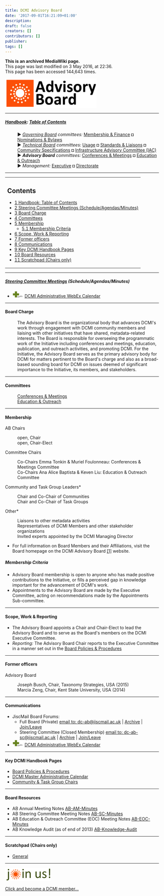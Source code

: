 ```yaml
---
title: DCMI Advisory Board
date: '2017-09-01T16:21:09+01:00'
description: 
draft: false
creators: []
contributors: []
publisher: 
tags: []
---
```


 **This is an archived MediaWiki page.**  
This page was last modified on 3 May 2016, at 22:36.  
This page has been accessed 144,643 times.

[<img alt="Advisory Board logo" src="/mediawiki_wiki/images/AB_logo.png" width="300" height="96">](/mediawiki_wiki/images/AB_logo.png)

* * *

##### [Handbook](/mediawiki_wiki/DCMI_Handbook "DCMI Handbook"): [Table of Contents](/mediawiki_wiki/DCMI_Handbook/) 
<dl>
<dd> ► <i><a href="/mediawiki_wiki/DCMI_Governing_Board.md" title="DCMI Governing Board">Governing Board</a> committees:</i> <a href="/mediawiki_wiki/DCMI_Governing_Board/finance.md" title="DCMI Governing Board/finance">Membership &amp; Finance</a> ◘ <a href="/mediawiki_wiki/DCMI_Governing_Board/nominations.md" title="DCMI Governing Board/nominations">Nominations &amp; Bylaws</a> 
</dd>
<dd> ► <i><a href="/mediawiki_wiki/DCMI_Technical_Board.md" title="DCMI Technical Board">Technical Board</a> committees:</i> <a href="/mediawiki_wiki/DCMI_Technical_Board/usage.md" title="DCMI Technical Board/usage">Usage</a> ◘ <a href="/mediawiki_wiki/DCMI_Technical_Board/standards.md" title="DCMI Technical Board/standards">Standards &amp; Liaisons</a> ◘ <a href="/mediawiki_wiki/DCMI_Technical_Board/specifications.md" title="DCMI Technical Board/specifications">Community Specifications</a> ◘ <a href="/mediawiki_wiki/DCMI_Technical_Board/infrastructure.md" title="DCMI Technical Board/infrastructure">Infrastructure Advisory Committee (IAC)</a>
</dd>
<dd> ► <i><strong class="selflink">Advisory Board</strong> committees:</i> <a href="/mediawiki_wiki/DCMI_Advisory_Board/meetings.md" title="DCMI Advisory Board/meetings">Conferences &amp; Meetings</a> ◘ <a href="/mediawiki_wiki/DCMI_Advisory_Board/documentation.md" title="DCMI Advisory Board/documentation">Education &amp; Outreach</a>
</dd>
<dd> ► <i>Management:</i> <a href="/mediawiki_wiki/Exec_Committee.md" title="Exec Committee">Executive</a> ◘ <a href="/mediawiki_wiki/Exec_Committee/directorate.md" title="Exec Committee/directorate">Directorate</a>
</dd>
</dl>

* * *

<table id="toc" class="toc">
  <tr>
    <td>
      <div id="toctitle">
        <h2>Contents</h2>
      </div>
      <ul>
        <li class="toclevel-1"><a href="#Handbook:_Table_of_Contents"><span class="tocnumber">1</span> <span class="toctext">Handbook: Table of Contents</span></a></li>
        <li class="toclevel-1 tocsection-1"><a href="#Steering_Committee_Meetings_.28Schedule.2FAgendas.2FMinutes.29"><span class="tocnumber">2</span> <span class="toctext">Steering Committee Meetings (Schedule/Agendas/Minutes)</span></a></li>
        <li class="toclevel-1 tocsection-2"><a href="#Board_Charge"><span class="tocnumber">3</span> <span class="toctext">Board Charge</span></a></li>
        <li class="toclevel-1 tocsection-3"><a href="#Committees"><span class="tocnumber">4</span> <span class="toctext">Committees</span></a></li>
        <li class="toclevel-1 tocsection-4">
          <a href="#Membership"><span class="tocnumber">5</span> <span class="toctext">Membership</span></a>
          <ul>
            <li class="toclevel-2 tocsection-5"><a href="#Membership_Criteria"><span class="tocnumber">5.1</span> <span class="toctext">Membership Criteria</span></a></li>
          </ul>
        </li>
        <li class="toclevel-1 tocsection-6"><a href="#Scope.2C_Work_.26_Reporting"><span class="tocnumber">6</span> <span class="toctext">Scope, Work &amp; Reporting</span></a></li>
        <li class="toclevel-1 tocsection-7"><a href="#Former_officers"><span class="tocnumber">7</span> <span class="toctext">Former officers</span></a></li>
        <li class="toclevel-1 tocsection-8"><a href="#Communications"><span class="tocnumber">8</span> <span class="toctext">Communications</span></a></li>
        <li class="toclevel-1 tocsection-9"><a href="#Key_DCMI_Handbook_Pages"><span class="tocnumber">9</span> <span class="toctext">Key DCMI Handbook Pages</span></a></li>
        <li class="toclevel-1 tocsection-10"><a href="#Board_Resources"><span class="tocnumber">10</span> <span class="toctext">Board Resources</span></a></li>
        <li class="toclevel-1 tocsection-11"><a href="#Scratchpad_.28Chairs_only.29"><span class="tocnumber">11</span> <span class="toctext">Scratchpad (Chairs only)</span></a></li>
      </ul>
    </td>
  </tr>
</table>


* * *

##### [Steering Committee Meetings](/mediawiki_wiki/DCMI_Advisory_Board/procedures/meetings) (Schedule/Agendas/Minutes) 

- [<img alt="+ symbol" src="/mediawiki_wiki/images/Plus.jpg" width="36" height="21">](/mediawiki_wiki/images/Plus.jpg) [DCMI Administrative WebEx Calendar](https://www.google.com/calendar/embed?title=DCMI%20WebEx%20Calendar&height=600&wkst=2&bgcolor=%23ff6600&src=99h1apmg3h74clla4ufl6a009g%40group.calendar.google.com&color=%23853104&ctz=America%2FNew_York)

* * *

#### Board Charge 
<dl><dd> The Advisory Board is the organizational body that advances DCMI's work through engagement with DCMI community members and liaising with other initiatives that have shared, metadata-related interests. The Board is responsible for overseeing the programmatic work of the Initiative including conferences and meetings, education, publication, and outreach activities, and promoting DCMI. For the Initiative, the Advisory Board serves as the primary advisory body for DCMI for matters pertinent to the Board's charge and also as a broad-based sounding board for DCMI on issues deemed of significant importance to the Initiative, its members, and stakeholders.
</dd></dl>

* * *

#### Committees 
<dl>
<dd> <a href="/mediawiki_wiki/DCMI_Advisory_Board/meetings.md" title="DCMI Advisory Board/meetings">Conferences &amp; Meetings</a>
</dd>
<dd> <a href="/mediawiki_wiki/DCMI_Advisory_Board/documentation.md" title="DCMI Advisory Board/documentation">Education &amp; Outreach</a>
</dd>
</dl>

* * *

#### Membership 

AB Chairs

<dl>
<dd> open, Chair 
</dd>
<dd> open, Chair-Elect
</dd>
</dl>


Committee Chairs

<dl>
<dd> Co-Chairs Emma Tonkin &amp; Muriel Foulonneau: Conferences &amp; Meetings Committee
</dd>
<dd> Co-Chairs Ana Alice Baptista &amp; Keven Liu: Education &amp; Outreach Committee
</dd>
</dl>


Community and Task Group Leaders\*

<dl>
<dd> Chair and Co-Chair of Communities
</dd>
<dd> Chair and Co-Chair of Task Groups
</dd>
</dl>


Other\*

<dl>
<dd> Liaisons to other metadata activities
</dd>
<dd> Representatives of DCMI Members and other stakeholder organizations
</dd>
<dd> Invited experts appointed by the DCMI Managing Director
</dd>
</dl>

- For full information on Board Members and their Affiliations, visit the Board homepage on the DCMI Advisory Board [[1]](http://dublincore.org/about/advisory/) website.

##### Membership Criteria 

- Advisory Board membership is open to anyone who has made positive contributions to the Initiative, or fills a perceived gap in knowledge important for the advancement of DCMI's work. 
- Appointments to the Advisory Board are made by the Executive Committee, acting on recommendations made by the Appointments Sub-committee.

* * *

#### Scope, Work & Reporting 

- The Advisory Board appoints a Chair and Chair-Elect to lead the Advisory Board and to serve as the Board's members on the DCMI Executive Committee.
- _Reporting:_ The Advisory Board Chair reports to the Executive Committee in a manner set out in the [Board Policies & Procedures](/index.php?title=DCMI_Advisory_Board/procedures&action=edit&redlink=1 "DCMI Advisory Board/procedures (page does not exist)")

* * *

#### Former officers 

Advisory Board

<dl>
<dd> Joseph Busch, Chair, Taxonomy Strategies, USA (2015)
</dd>
<dd> Marcia Zeng, Chair, Kent State University, USA (2014)
</dd>
</dl>

* * *

#### Communications 

- JiscMail Board Forums: 
  - Full Board (Private) [email to: dc-ab@jiscmail.ac.uk](mailto:dc-ab@jiscmail.ac.uk) | [Archive](http://www.jiscmail.ac.uk/lists/dc-ab.html) | [Join/Leave](http://www.jiscmail.ac.uk/cgi-bin/wa.exe?SUBED1=dc-ab&A=1)
  - Steering Committee (Closed Membership) [email to: dc-ab-sc@jiscmail.ac.uk](mailto:dc-ab-sc@jiscmail.ac.uk) | [Archive](http://www.jiscmail.ac.uk/lists/dc-ab-sc.html) | [Join/Leave](http://www.jiscmail.ac.uk/cgi-bin/wa.exe?SUBED1=dc-ab-sc&A=1)
- [<img alt="+ symbol" src="/mediawiki_wiki/images/Plus.jpg" width="36" height="21">](/mediawiki_wiki/images/Plus.jpg) [DCMI Administrative WebEx Calendar](https://www.google.com/calendar/embed?title=DCMI%20WebEx%20Calendar&height=600&wkst=2&bgcolor=%23ff6600&src=99h1apmg3h74clla4ufl6a009g%40group.calendar.google.com&color=%23853104&ctz=America%2FNew_York)

* * *

#### Key DCMI Handbook Pages 

- [Board Policies & Procedures](/index.php?title=DCMI_Advisory_Board/procedures&action=edit&redlink=1 "DCMI Advisory Board/procedures (page does not exist)")
- [DCMI Master Administrative Calendar](/mediawiki_wiki/DCMI_Handbook/Administrative_Calendar)
- [Community & Task Group Chairs](/mediawiki_wiki/DCMI_Advisory_Board/communityTGchairs)

* * *

#### Board Resources 

- AB Annual Meeting Notes [AB-AM-Minutes](/mediawiki_wiki/AB-AM-Minutes)
- AB Steering Committee Meeting Notes [AB-SC-Minutes](/mediawiki_wiki/AB-SC-Minutes)
- AB Education & Outreach Committee (EOC) Meeting Notes [AB-EOC-Minutes](/mediawiki_wiki/AB-EOC-Minutes)
- AB Knowledge Audit (as of end of 2013) [AB-Knowledge-Audit](/mediawiki_wiki/AB-Knowledge-Audit)

* * *

#### Scratchpad (Chairs only) 

- [General](/mediawiki_wiki/DCMI_Advisory_Board/scratchpad/general)

* * *

[<img alt="DCMI Handbook" src="/mediawiki_wiki/images/Join_us-150.png" width="150" height="43">](/mediawiki_wiki/images/Join_us-150.png)

[Click and become a DCMI member...](http://dublincore.org/support/#individualMember)

